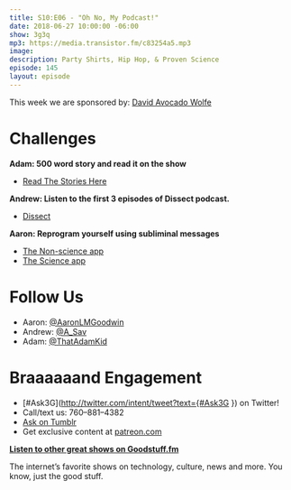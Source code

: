 ```yaml
---
title: S10:E06 - "Oh No, My Podcast!"
date: 2018-06-27 10:00:00 -06:00
show: 3g3q
mp3: https://media.transistor.fm/c83254a5.mp3
image: 
description: Party Shirts, Hip Hop, & Proven Science
episode: 145
layout: episode
---
```


This week we are sponsored by: [David Avocado Wolfe](http://dobyfriday.com/19)

# Challenges

**Adam: 500 word story and read it on the show**

- [Read The Stories Here](http://bit.ly/2lmnTTG)

**Andrew: Listen to the first 3 episodes of Dissect podcast.**

- [Dissect](https://dissectpodcast.com/)

**Aaron: Reprogram yourself using subliminal messages**

- [The Non-science app](http://www.mindofwinner.com/subliminal-messages/)
- [The Science app](https://apple.co/2liD3ZQ)

# Follow Us

- Aaron: [@AaronLMGoodwin](http://twitter.com/aaronlmgoodwin)
- Andrew: [@A_Sav](http://twitter.com/a_sav)
- Adam: [@ThatAdamKid](http://twitter.com/thatadamkid)

# Braaaaaand Engagement

- [#Ask3G](http://twitter.com/intent/tweet?text={#Ask3G }) on Twitter!
- Call/text us: 760–881–4382
- [Ask on Tumblr](http://3g3q.co/ask)
- Get exclusive content at [patreon.com](http://www.patreon.com/3g3q)

**[Listen to other great shows on Goodstuff.fm](http://goodstuff.fm/)**

The internet’s favorite shows on technology, culture, news and more. You know, just the good stuff.